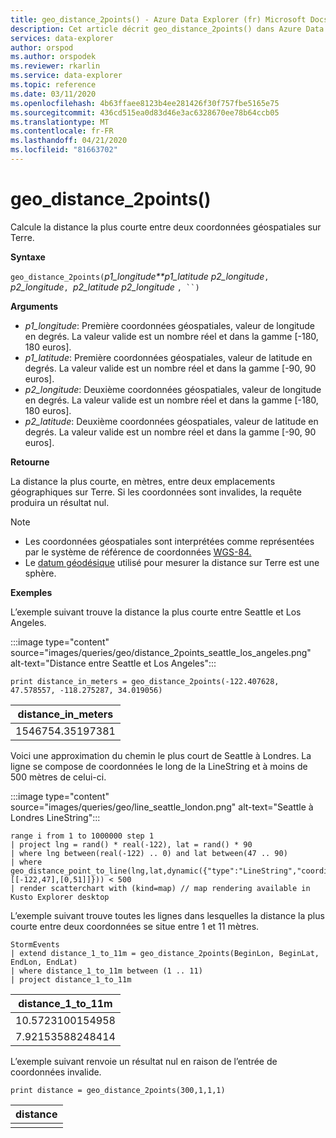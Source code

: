 ```yaml
---
title: geo_distance_2points() - Azure Data Explorer (fr) Microsoft Docs
description: Cet article décrit geo_distance_2points() dans Azure Data Explorer.
services: data-explorer
author: orspod
ms.author: orspodek
ms.reviewer: rkarlin
ms.service: data-explorer
ms.topic: reference
ms.date: 03/11/2020
ms.openlocfilehash: 4b63ffaee8123b4ee281426f30f757fbe5165e75
ms.sourcegitcommit: 436cd515ea0d83d46e3ac6328670ee78b64ccb05
ms.translationtype: MT
ms.contentlocale: fr-FR
ms.lasthandoff: 04/21/2020
ms.locfileid: "81663702"
---
```

# <a name="geo_distance_2points"></a>geo_distance_2points()

Calcule la distance la plus courte entre deux coordonnées géospatiales sur Terre.

**Syntaxe**

`geo_distance_2points(`*p1_longitude**p1_latitude p2_longitude*`, `*p2_longitude*`, `*p2_latitude p2_longitude* `, ``)`

**Arguments**

* *p1_longitude*: Première coordonnées géospatiales, valeur de longitude en degrés. La valeur valide est un nombre réel et dans la gamme [-180, 180 euros].
* *p1_latitude*: Première coordonnées géospatiales, valeur de latitude en degrés. La valeur valide est un nombre réel et dans la gamme [-90, 90 euros].
* *p2_longitude*: Deuxième coordonnées géospatiales, valeur de longitude en degrés. La valeur valide est un nombre réel et dans la gamme [-180, 180 euros].
* *p2_latitude*: Deuxième coordonnées géospatiales, valeur de latitude en degrés. La valeur valide est un nombre réel et dans la gamme [-90, 90 euros].

**Retourne**

La distance la plus courte, en mètres, entre deux emplacements géographiques sur Terre. Si les coordonnées sont invalides, la requête produira un résultat nul.

> [!NOTE]
> * Les coordonnées géospatiales sont interprétées comme représentées par le système de référence de coordonnées [WGS-84.](https://earth-info.nga.mil/GandG/update/index.php?action=home)
> * Le [datum géodésique](https://en.wikipedia.org/wiki/Geodetic_datum) utilisé pour mesurer la distance sur Terre est une sphère.

**Exemples**

L’exemple suivant trouve la distance la plus courte entre Seattle et Los Angeles.

:::image type="content" source="images/queries/geo/distance_2points_seattle_los_angeles.png" alt-text="Distance entre Seattle et Los Angeles":::

```kusto
print distance_in_meters = geo_distance_2points(-122.407628, 47.578557, -118.275287, 34.019056)
```

| distance_in_meters |
|--------------------|
| 1546754.35197381   |

Voici une approximation du chemin le plus court de Seattle à Londres. La ligne se compose de coordonnées le long de la LineString et à moins de 500 mètres de celui-ci.

:::image type="content" source="images/queries/geo/line_seattle_london.png" alt-text="Seattle à Londres LineString":::

```kusto
range i from 1 to 1000000 step 1
| project lng = rand() * real(-122), lat = rand() * 90
| where lng between(real(-122) .. 0) and lat between(47 .. 90)
| where geo_distance_point_to_line(lng,lat,dynamic({"type":"LineString","coordinates":[[-122,47],[0,51]]})) < 500
| render scatterchart with (kind=map) // map rendering available in Kusto Explorer desktop
```

L’exemple suivant trouve toutes les lignes dans lesquelles la distance la plus courte entre deux coordonnées se situe entre 1 et 11 mètres.
```kusto
StormEvents
| extend distance_1_to_11m = geo_distance_2points(BeginLon, BeginLat, EndLon, EndLat)
| where distance_1_to_11m between (1 .. 11)
| project distance_1_to_11m
```

| distance_1_to_11m |
|-------------------|
| 10.5723100154958  |
| 7.92153588248414  |

L’exemple suivant renvoie un résultat nul en raison de l’entrée de coordonnées invalide.
```kusto
print distance = geo_distance_2points(300,1,1,1)
```

| distance |
|----------|
|          |